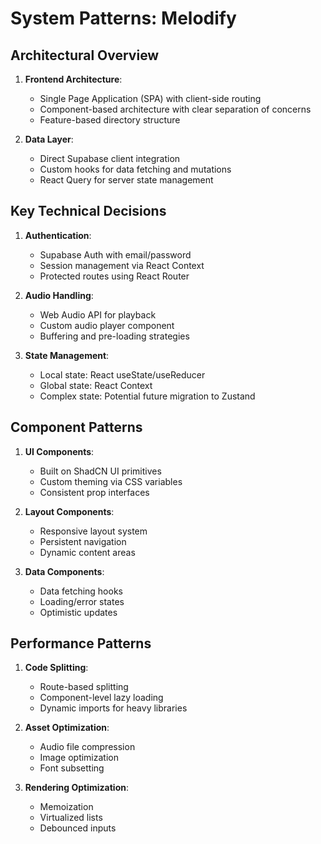 # System Patterns: Melodify

## Architectural Overview
1. **Frontend Architecture**:
   - Single Page Application (SPA) with client-side routing
   - Component-based architecture with clear separation of concerns
   - Feature-based directory structure

2. **Data Layer**:
   - Direct Supabase client integration
   - Custom hooks for data fetching and mutations
   - React Query for server state management

## Key Technical Decisions
1. **Authentication**:
   - Supabase Auth with email/password
   - Session management via React Context
   - Protected routes using React Router

2. **Audio Handling**:
   - Web Audio API for playback
   - Custom audio player component
   - Buffering and pre-loading strategies

3. **State Management**:
   - Local state: React useState/useReducer
   - Global state: React Context
   - Complex state: Potential future migration to Zustand

## Component Patterns
1. **UI Components**:
   - Built on ShadCN UI primitives
   - Custom theming via CSS variables
   - Consistent prop interfaces

2. **Layout Components**:
   - Responsive layout system
   - Persistent navigation
   - Dynamic content areas

3. **Data Components**:
   - Data fetching hooks
   - Loading/error states
   - Optimistic updates

## Performance Patterns
1. **Code Splitting**:
   - Route-based splitting
   - Component-level lazy loading
   - Dynamic imports for heavy libraries

2. **Asset Optimization**:
   - Audio file compression
   - Image optimization
   - Font subsetting

3. **Rendering Optimization**:
   - Memoization
   - Virtualized lists
   - Debounced inputs
